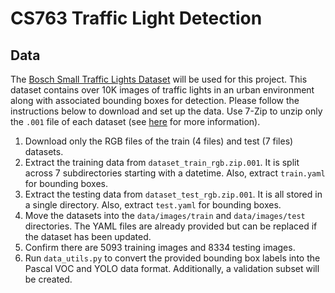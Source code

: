 # CS763 Traffic Light Detection

## Data
The [Bosch Small Traffic Lights Dataset](https://hci.iwr.uni-heidelberg.de/content/bosch-small-traffic-lights-dataset)
will be used for this project. This dataset contains over 10K images of traffic lights 
in an urban environment along with associated bounding boxes for detection. Please 
follow the instructions below to download and set up the data. Use 7-Zip to unzip only 
the `.001` file of each dataset (see [here](https://hiro.bsd.uchicago.edu/node/3168) for 
more information).
1. Download only the RGB files of the train (4 files) and test (7 files) datasets.
2. Extract the training data from `dataset_train_rgb.zip.001`. It is split across 7 
subdirectories starting with a datetime. Also, extract `train.yaml` for bounding boxes.
3. Extract the testing data from `dataset_test_rgb.zip.001`. It is all stored in a 
single directory. Also, extract `test.yaml` for bounding boxes.
4. Move the datasets into the `data/images/train` and `data/images/test` directories.
The YAML files are already provided but can be replaced if the dataset has been updated.
5. Confirm there are 5093 training images and 8334 testing images.
6. Run `data_utils.py` to convert the provided bounding box labels into the Pascal VOC
and YOLO data format. Additionally, a validation subset will be created.
